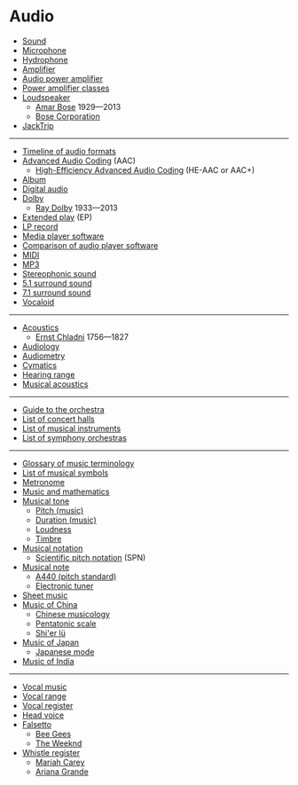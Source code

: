 # Audio
* [Sound](https://en.wikipedia.org/wiki/Sound)
* [Microphone](https://en.wikipedia.org/wiki/Microphone)
* [Hydrophone](https://en.wikipedia.org/wiki/Hydrophone)
* [Amplifier](https://en.wikipedia.org/wiki/Amplifier)
* [Audio power amplifier](https://en.wikipedia.org/wiki/Audio_power_amplifier)
* [Power amplifier classes](https://en.wikipedia.org/wiki/Power_amplifier_classes)
* [Loudspeaker](https://en.wikipedia.org/wiki/Loudspeaker)
  * [Amar Bose](https://en.wikipedia.org/wiki/Amar_Bose) 1929&mdash;2013
  * [Bose Corporation](https://en.wikipedia.org/wiki/Bose_Corporation)
* [JackTrip](https://jacktrip.github.io/jacktrip/)
---
* [Timeline of audio formats](https://en.wikipedia.org/wiki/Timeline_of_audio_formats)
* [Advanced Audio Coding](https://en.wikipedia.org/wiki/Advanced_Audio_Coding) (AAC)
  * [High-Efficiency Advanced Audio Coding](https://en.wikipedia.org/wiki/High-Efficiency_Advanced_Audio_Coding) (HE-AAC or AAC+)
* [Album](https://en.wikipedia.org/wiki/Album)
* [Digital audio](https://en.wikipedia.org/wiki/Digital_audio)
* [Dolby](https://en.wikipedia.org/wiki/Dolby)
  * [Ray Dolby](https://en.wikipedia.org/wiki/Ray_Dolby) 1933&mdash;2013
* [Extended play](https://en.wikipedia.org/wiki/Extended_play) (EP)
* [LP record](https://en.wikipedia.org/wiki/LP_record)
* [Media player software](https://en.wikipedia.org/wiki/Media_player_software)
* [Comparison of audio player software](https://en.wikipedia.org/wiki/Comparison_of_audio_player_software)
* [MIDI](https://en.wikipedia.org/wiki/MIDI)
* [MP3](https://en.wikipedia.org/wiki/MP3)
* [Stereophonic sound](https://en.wikipedia.org/wiki/Stereophonic_sound)
* [5.1 surround sound](https://en.wikipedia.org/wiki/5.1_surround_sound)
* [7.1 surround sound](https://en.wikipedia.org/wiki/7.1_surround_sound)
* [Vocaloid](https://en.wikipedia.org/wiki/Vocaloid)
---
* [Acoustics](https://en.wikipedia.org/wiki/Acoustics)
  * [Ernst Chladni](https://en.wikipedia.org/wiki/Ernst_Chladni) 1756&mdash;1827
* [Audiology](https://en.wikipedia.org/wiki/Audiology)
* [Audiometry](https://en.wikipedia.org/wiki/Audiometry)
* [Cymatics](https://en.wikipedia.org/wiki/Cymatics)
* [Hearing range](https://en.wikipedia.org/wiki/Hearing_range)
* [Musical acoustics](https://en.wikipedia.org/wiki/Musical_acoustics)
---
* [Guide to the orchestra](https://www.minnesotaorchestra.org/community-education/educators-families/resources/guide/)
* [List of concert halls](https://en.wikipedia.org/wiki/List_of_concert_halls)
* [List of musical instruments](https://en.wikipedia.org/wiki/List_of_musical_instruments)
* [List of symphony orchestras](https://en.wikipedia.org/wiki/List_of_symphony_orchestras)
---
* [Glossary of music terminology](https://en.wikipedia.org/wiki/Glossary_of_music_terminology)
* [List of musical symbols](https://en.wikipedia.org/wiki/List_of_musical_symbols)
* [Metronome](https://en.wikipedia.org/wiki/Metronome)
* [Music and mathematics](https://en.wikipedia.org/wiki/Music_and_mathematics)
* [Musical tone](https://en.wikipedia.org/wiki/Musical_tone)
  * [Pitch (music)](https://en.wikipedia.org/wiki/Pitch_(music))
  * [Duration (music)](https://en.wikipedia.org/wiki/Duration_(music))
  * [Loudness](https://en.wikipedia.org/wiki/Loudness)
  * [Timbre](https://en.wikipedia.org/wiki/Timbre)
* [Musical notation](https://en.wikipedia.org/wiki/Musical_notation)
  * [Scientific pitch notation](https://en.wikipedia.org/wiki/Scientific_pitch_notation) (SPN)
* [Musical note](https://en.wikipedia.org/wiki/Musical_note)
  * [A440 (pitch standard)](https://en.wikipedia.org/wiki/A440_(pitch_standard))
  * [Electronic tuner](https://en.wikipedia.org/wiki/Electronic_tuner)
* [Sheet music](https://en.wikipedia.org/wiki/Sheet_music)
* [Music of China](https://en.wikipedia.org/wiki/Music_of_China)
  * [Chinese musicology](https://en.wikipedia.org/wiki/Chinese_musicology)
  * [Pentatonic scale](https://en.wikipedia.org/wiki/Pentatonic_scale)
  * [Shi'er lü](https://en.wikipedia.org/wiki/Shi%27er_l%C3%BC)
* [Music of Japan](https://en.wikipedia.org/wiki/Music_of_Japan)
  * [Japanese mode](https://en.wikipedia.org/wiki/Japanese_mode)
* [Music of India](https://en.wikipedia.org/wiki/Music_of_India)
---
* [Vocal music](https://en.wikipedia.org/wiki/Vocal_music)
* [Vocal range](https://en.wikipedia.org/wiki/Vocal_range)
* [Vocal register](https://en.wikipedia.org/wiki/Vocal_register)
* [Head voice](https://en.wikipedia.org/wiki/Head_voice)
* [Falsetto](https://en.wikipedia.org/wiki/Falsetto)
  * [Bee Gees](https://en.wikipedia.org/wiki/Bee_Gees)
  * [The Weeknd](https://en.wikipedia.org/wiki/The_Weeknd)
* [Whistle register](https://en.wikipedia.org/wiki/Whistle_register)
  * [Mariah Carey](https://en.wikipedia.org/wiki/Mariah_Carey)
  * [Ariana Grande](https://en.wikipedia.org/wiki/Ariana_Grande)
